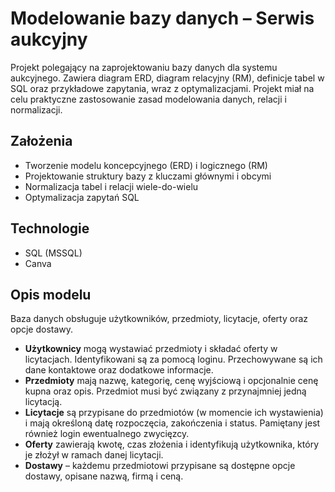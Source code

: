 # Modelowanie bazy danych – Serwis aukcyjny

Projekt polegający na zaprojektowaniu bazy danych dla systemu aukcyjnego. Zawiera diagram ERD, diagram relacyjny (RM), definicje tabel w SQL oraz przykładowe zapytania, wraz z optymalizacjami. Projekt miał na celu praktyczne zastosowanie zasad modelowania danych, relacji i normalizacji.

## Założenia
- Tworzenie modelu koncepcyjnego (ERD) i logicznego (RM)
- Projektowanie struktury bazy z kluczami głównymi i obcymi
- Normalizacja tabel i relacji wiele-do-wielu
- Optymalizacja zapytań SQL 

## Technologie
- SQL (MSSQL)
- Canva 

## Opis modelu
Baza danych obsługuje użytkowników, przedmioty, licytacje, oferty oraz opcje dostawy.

- **Użytkownicy** mogą wystawiać przedmioty i składać oferty w licytacjach. Identyfikowani są za pomocą loginu. Przechowywane są ich dane kontaktowe oraz dodatkowe informacje.
- **Przedmioty** mają nazwę, kategorię, cenę wyjściową i opcjonalnie cenę kupna oraz opis. Przedmiot musi być związany z przynajmniej jedną licytacją.
- **Licytacje** są przypisane do przedmiotów (w momencie ich wystawienia) i mają określoną datę rozpoczęcia, zakończenia i status. Pamiętany jest również login ewentualnego zwycięzcy.
- **Oferty** zawierają kwotę, czas złożenia i identyfikują użytkownika, który je złożył w ramach danej licytacji.
- **Dostawy** – każdemu przedmiotowi przypisane są dostępne opcje dostawy, opisane nazwą, firmą i ceną.
